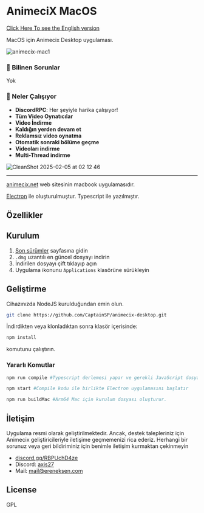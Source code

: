 # AnimeciX MacOS
[Click Here To see the English version](https://github.com/ErenEksen/animecix-mac/blob/main/README-en.md)

MacOS için Animecix Desktop uygulaması.

![animecix-mac1](https://github.com/user-attachments/assets/bb484881-4e19-4183-a67e-0eb46e1f6a35)


### 🚨 Bilinen Sorunlar

Yok

### 💯 Neler Çalışıyor

- **DiscordRPC**: Her şeyiyle harika çalışıyor!
- **Tüm Video Oynatıcılar**
- **Video İndirme**
- **Kaldığın yerden devam et**
- **Reklamsız video oynatma**
- **Otomatik sonraki bölüme geçme**
- **Videoları indirme**
- **Multi-Thread indirme**

![CleanShot 2025-02-05 at 02 12 46](https://github.com/user-attachments/assets/a8a246a9-7420-4128-b460-163e6a2e5eb0)

---

[animecix.net](https://anm.cx) web sitesinin macbook uygulamasıdır.

[Electron](https://www.electronjs.org/) ile oluşturulmuştur. Typescript ile yazılmıştır.

## Özellikler

## Kurulum

1. [Son sürümler](https://github.com/CaptainSP/animecix-desktop/releases) sayfasına gidin
2. `.dmg` uzantılı en güncel dosyayı indirin
3. İndirilen dosyayı çift tıklayıp açın
4. Uygulama ikonunu `Applications` klasörüne sürükleyin

## Geliştirme

Cihazınızda NodeJS kurulduğundan emin olun.

```sh
git clone https://github.com/CaptainSP/animecix-desktop.git
```

İndirdikten veya klonladıktan sonra klasör içerisinde:

```sh
npm install
```

komutunu çalıştırın.

### Yararlı Komutlar

```sh
npm run compile #Typescript derlemesi yapar ve gerekli JavaScript dosyalarını oluşturur.
```

```sh
npm start #Compile kodu ile birlikte Electron uygulamasını başlatır
```

```sh
npm run buildMac #Arm64 Mac için kurulum dosyası oluşturur.
```

## İletişim

Uygulama resmi olarak geliştirilmektedir.
Ancak, destek talepleriniz için Animecix geliştiricileriyle iletişime geçmemenizi rica ederiz.
Herhangi bir sorunuz veya geri bildiriminiz için benimle iletişim kurmaktan çekinmeyin

- [discord.gg/RBPUchD4ze](https://discord.com/invite/RBPUchD4ze)
- Discord: [axis27](https://discord.com/users/286890811763720202)
- Mail: [mail@ereneksen.com](mailto://mail@ereneksen.com)

## License

GPL
